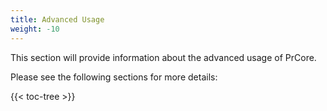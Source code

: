 ```yaml
---
title: Advanced Usage
weight: -10
---
```


This section will provide information about the advanced usage of PrCore.

Please see the following sections for more details:

{{< toc-tree >}}
